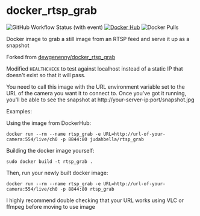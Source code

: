 # docker_rtsp_grab
![GitHub Workflow Status (with event)](https://img.shields.io/github/actions/workflow/status/JudahBella/docker_rtsp_grab/docker-image.yml)
[![Docker Hub](https://img.shields.io/badge/docker-judahbella/rtsp_grab-blue)](https://hub.docker.com/r/judahbella/rtsp_grab)
![Docker Pulls](https://img.shields.io/docker/pulls/judahbella/rtsp_grab)


Docker image to grab a still image from an RTSP feed and serve it up as a snapshot

Forked from [dewgenenny/docker_rtsp_grab](https://github.com/dewgenenny/docker_rtsp_grab)

Modified `HEALTHCHECK` to test against localhost instead of a static IP that doesn't exist so that it will pass.

You need to call this image with the URL environment variable set to the URL of the camera you want it to connect to. Once
you've got it running, you'll be able to see the snapshot at http://your-server-ip:port/snapshot.jpg

Examples:

Using the image from DockerHub:

```
docker run --rm --name rtsp_grab -e URL=http://url-of-your-camera:554/live/ch0 -p 8844:80 judahbella/rtsp_grab
```

Building the docker image yourself:


```
sudo docker build -t rtsp_grab .
```

Then, run your newly built docker image:

```
docker run --rm --name rtsp_grab -e URL=http://url-of-your-camera:554/live/ch0 -p 8844:80 rtsp_grab  
```

I highly recommend double checking that your URL works using VLC or ffmpeg before moving to use image
